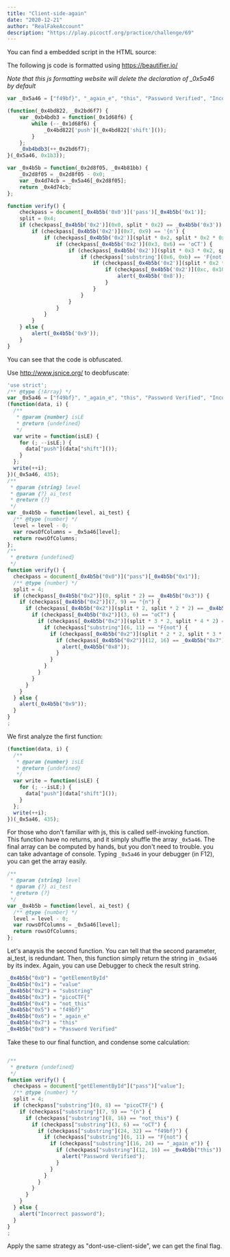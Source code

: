 ```yaml
---
title: "Client-side-again"
date: "2020-12-21"
author: "RealFakeAccount"
description: "https://play.picoctf.org/practice/challenge/69"
---
```

You can find a embedded script in the HTML source:

The following js code is formatted using <https://beautifier.io/>

*Note that this js formatting website will delete the declaration of _0x5a46 by default*

```javascript
var _0x5a46 = ["f49bf}", "_again_e", "this", "Password Verified", "Incorrect password", "getElementById", "value", "substring", "picoCTF{", "not_this"];

(function(_0x4bd822, _0x2bd6f7) {
    var _0xb4bdb3 = function(_0x1d68f6) {
        while (--_0x1d68f6) {
            _0x4bd822['push'](_0x4bd822['shift']());
        }
    };
    _0xb4bdb3(++_0x2bd6f7);
}(_0x5a46, 0x1b3));

var _0x4b5b = function(_0x2d8f05, _0x4b81bb) {
    _0x2d8f05 = _0x2d8f05 - 0x0;
    var _0x4d74cb = _0x5a46[_0x2d8f05];
    return _0x4d74cb;
};

function verify() {
    checkpass = document[_0x4b5b('0x0')]('pass')[_0x4b5b('0x1')];
    split = 0x4;
    if (checkpass[_0x4b5b('0x2')](0x0, split * 0x2) == _0x4b5b('0x3')) {
        if (checkpass[_0x4b5b('0x2')](0x7, 0x9) == '{n') {
            if (checkpass[_0x4b5b('0x2')](split * 0x2, split * 0x2 * 0x2) == _0x4b5b('0x4')) {
                if (checkpass[_0x4b5b('0x2')](0x3, 0x6) == 'oCT') {
                    if (checkpass[_0x4b5b('0x2')](split * 0x3 * 0x2, split * 0x4 * 0x2) == _0x4b5b('0x5')) {
                        if (checkpass['substring'](0x6, 0xb) == 'F{not') {
                            if (checkpass[_0x4b5b('0x2')](split * 0x2 * 0x2, split * 0x3 * 0x2) == _0x4b5b('0x6')) {
                                if (checkpass[_0x4b5b('0x2')](0xc, 0x10) == _0x4b5b('0x7')) {
                                    alert(_0x4b5b('0x8'));
                                }
                            }
                        }
                    }
                }
            }
        }
    } else {
        alert(_0x4b5b('0x9'));
    }
}
```

You can see that the code is obfuscated.

Use <http://www.jsnice.org/> to deobfuscate:

```js
'use strict';
/** @type {!Array} */
var _0x5a46 = ["f49bf}", "_again_e", "this", "Password Verified", "Incorrect password", "getElementById", "value", "substring", "picoCTF{", "not_this"];
(function(data, i) {
  /**
   * @param {number} isLE
   * @return {undefined}
   */
  var write = function(isLE) {
    for (; --isLE;) {
      data["push"](data["shift"]());
    }
  };
  write(++i);
})(_0x5a46, 435);
/**
 * @param {string} level
 * @param {?} ai_test
 * @return {?}
 */
var _0x4b5b = function(level, ai_test) {
  /** @type {number} */
  level = level - 0;
  var rowsOfColumns = _0x5a46[level];
  return rowsOfColumns;
};
/**
 * @return {undefined}
 */
function verify() {
  checkpass = document[_0x4b5b("0x0")]("pass")[_0x4b5b("0x1")];
  /** @type {number} */
  split = 4;
  if (checkpass[_0x4b5b("0x2")](0, split * 2) == _0x4b5b("0x3")) {
    if (checkpass[_0x4b5b("0x2")](7, 9) == "{n") {
      if (checkpass[_0x4b5b("0x2")](split * 2, split * 2 * 2) == _0x4b5b("0x4")) {
        if (checkpass[_0x4b5b("0x2")](3, 6) == "oCT") {
          if (checkpass[_0x4b5b("0x2")](split * 3 * 2, split * 4 * 2) == _0x4b5b("0x5")) {
            if (checkpass["substring"](6, 11) == "F{not") {
              if (checkpass[_0x4b5b("0x2")](split * 2 * 2, split * 3 * 2) == _0x4b5b("0x6")) {
                if (checkpass[_0x4b5b("0x2")](12, 16) == _0x4b5b("0x7")) {
                  alert(_0x4b5b("0x8"));
                }
              }
            }
          }
        }
      }
    }
  } else {
    alert(_0x4b5b("0x9"));
  }
}
;
```

We first analyze the first function:

```js
(function(data, i) {
  /**
   * @param {number} isLE
   * @return {undefined}
   */
  var write = function(isLE) {
    for (; --isLE;) {
      data["push"](data["shift"]());
    }
  };
  write(++i);
})(_0x5a46, 435);
```

For those who don't familiar with js, this is called self-invoking function. 
This function have no returns, and it simply shuffle the array `_0x5a46`. The final array can be computed by hands, but you don't need to trouble. you can take advantage of console. Typing `_0x5a46` in your debugger (in F12), you can get the array easily.

```js
/**
 * @param {string} level
 * @param {?} ai_test
 * @return {?}
 */
var _0x4b5b = function(level, ai_test) {
  /** @type {number} */
  level = level - 0;
  var rowsOfColumns = _0x5a46[level];
  return rowsOfColumns;
};
```

Let's anaysis the second function. You can tell that the second parameter, ai_test, is redundant.
Then, this function simply return the string in `_0x5a46` by its index. Again, you can use Debugger to check the result string.

```js
_0x4b5b("0x0") = "getElementById"
_0x4b5b("0x1") = "value"
_0x4b5b("0x2") = "substring"
_0x4b5b("0x3") = "picoCTF{"
_0x4b5b("0x4") = "not_this"
_0x4b5b("0x5") = "f49bf}"
_0x4b5b("0x6") = "_again_e"
_0x4b5b("0x7") = "this"
_0x4b5b("0x8") = "Password Verified"

```

Take these to our final function, and condense some calculation:

```js

/**
 * @return {undefined}
 */
function verify() {
  checkpass = document["getElementById"]("pass")["value"];
  /** @type {number} */
  split = 4;
  if (checkpass["substring"](0, 8) == "picoCTF{") {
    if (checkpass["substring"](7, 9) == "{n") {
      if (checkpass["substring"](8, 16) == "not_this") {
        if (checkpass["substring"](3, 6) == "oCT") {
          if (checkpass["substring"](24, 32) == "f49bf}") {
            if (checkpass["substring"](6, 11) == "F{not") {
              if (checkpass["substring"](16, 24) == "_again_e")) {
                if (checkpass["substring"](12, 16) == _0x4b5b("this")) {
                  alert("Password Verified");
                }
              }
            }
          }
        }
      }
    }
  } else {
    alert("Incorrect password");
  }
}
;
```

Apply the same strategy as "dont-use-client-side", we can get the final flag.
